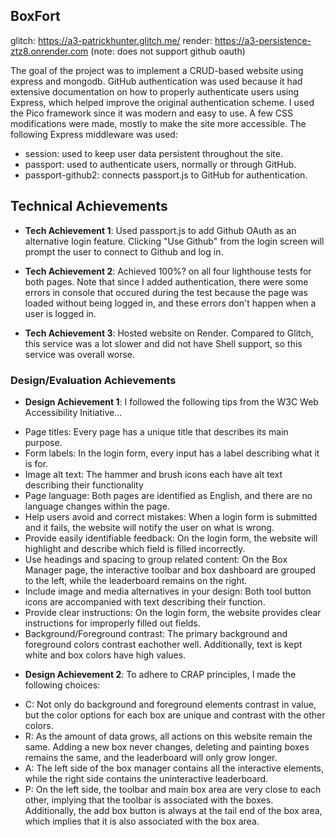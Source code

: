 ## BoxFort

glitch: https://a3-patrickhunter.glitch.me/
render: https://a3-persistence-ztz8.onrender.com (note: does not support github oauth)

The goal of the project was to implement a CRUD-based website using express and mongodb. GitHub authentication was used because it had extensive documentation on how to properly authenticate users using Express, which helped improve the original authentication scheme. I used the Pico framework since it was modern and easy to use. A few CSS modifications were made, mostly to make the site more accessible. The following Express middleware was used:
* session: used to keep user data persistent throughout the site.
* passport: used to authenticate users, normally or through GitHub.
* passport-github2: connects passport.js to GitHub for authentication.

## Technical Achievements
- **Tech Achievement 1**: Used passport.js to add Github OAuth as an alternative login feature. Clicking "Use Github" from the login screen will prompt the user to connect to Github and log in.

- **Tech Achievement 2**: Achieved 100%? on all four lighthouse tests for both pages. Note that since I added authentication, there were some errors in console that occured during the test because the page was loaded without being logged in, and these errors don't happen when a user is logged in.

- **Tech Achievement 3**: Hosted website on Render. Compared to Glitch, this service was a lot slower and did not have Shell support, so this service was overall worse.

### Design/Evaluation Achievements
- **Design Achievement 1**: I followed the following tips from the W3C Web Accessibility Initiative...
* Page titles: Every page has a unique title that describes its main purpose.
* Form labels: In the login form, every input has a label describing what it is for.
* Image alt text: The hammer and brush icons each have alt text describing their functionality
* Page language: Both pages are identified as English, and there are no language changes within the page.
* Help users avoid and correct mistakes: When a login form is submitted and it fails, the website will notify the user on what is wrong.
* Provide easily identifiable feedback: On the login form, the website will highlight and describe which field is filled incorrectly.
* Use headings and spacing to group related content: On the Box Manager page, the interactive toolbar and box dashboard are grouped to the left, while the leaderboard remains on the right.
* Include image and media alternatives in your design: Both tool button icons are accompanied with text describing their function.
* Provide clear instructions: On the login form, the website provides clear instructions for improperly filled out fields.
* Background/Foreground contrast: The primary background and foreground colors contrast eachother well. Additionally, text is kept white and box colors have high values.

- **Design Achievement 2**: To adhere to CRAP principles, I made the following choices:
* C: Not only do background and foreground elements contrast in value, but the color options for each box are unique and contrast with the other colors.
* R: As the amount of data grows, all actions on this website remain the same. Adding a new box never changes, deleting and painting boxes remains the same, and the leaderboard will only grow longer.
* A: The left side of the box manager contains all the interactive elements, while the right side contains the uninteractive leaderboard.
* P: On the left side, the toolbar and main box area are very close to each other, implying that the toolbar is associated with the boxes. Additionally, the add box button is always at the tail end of the box area, which implies that it is also associated with the box area.